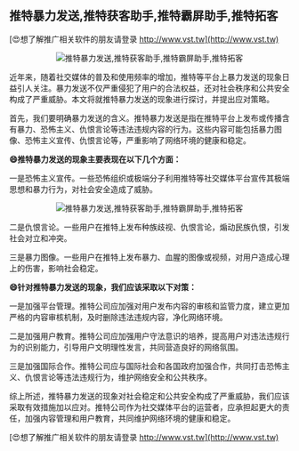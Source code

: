## **推特暴力发送,推特获客助手,推特霸屏助手,推特拓客**

[😍想了解推广相关软件的朋友请登录 http://www.vst.tw](http://www.vst.tw)

 <center><img src="https://vst.tw/MP4/tuiguang/png/1.png" alt="推特暴力发送,推特获客助手,推特霸屏助手,推特拓客"></center>

近年来，随着社交媒体的普及和使用频率的增加，推特等平台上暴力发送的现象日益引人关注。暴力发送不仅严重侵犯了用户的合法权益，还对社会秩序和公共安全构成了严重威胁。本文将就推特暴力发送的现象进行探讨，并提出应对策略。

首先，我们要明确暴力发送的含义。推特暴力发送是指在推特平台上发布或传播含有暴力、恐怖主义、仇恨言论等违法违规内容的行为。这些内容可能包括暴力图像、恐怖主义宣传、仇恨言论等，严重影响了网络环境的健康和稳定。

**😄推特暴力发送的现象主要表现在以下几个方面：**

一是恐怖主义宣传。一些恐怖组织或极端分子利用推特等社交媒体平台宣传其极端思想和暴力行为，对社会安全造成了威胁。

 <center><img src="https://vst.tw/MP4/tuiguang/png/8.png" alt="推特暴力发送,推特获客助手,推特霸屏助手,推特拓客"></center>

二是仇恨言论。一些用户在推特上发布种族歧视、仇恨言论，煽动民族仇恨，引发社会对立和冲突。

三是暴力图像。一些用户在推特上发布暴力、血腥的图像或视频，对用户造成心理上的伤害，影响社会稳定。

**😄针对推特暴力发送的现象，我们应该采取以下对策：**

一是加强平台管理。推特公司应加强对用户发布内容的审核和监管力度，建立更加严格的内容审核机制，及时删除违法违规内容，净化网络环境。

二是加强用户教育。推特公司应加强用户守法意识的培养，提高用户对违法违规行为的识别能力，引导用户文明理性发言，共同营造良好的网络氛围。

三是加强国际合作。推特公司应与国际社会和各国政府加强合作，共同打击恐怖主义、仇恨言论等违法违规行为，维护网络安全和公共秩序。

综上所述，推特暴力发送的现象对社会稳定和公共安全构成了严重威胁，我们应该采取有效措施加以应对。推特公司作为社交媒体平台的运营者，应承担起更大的责任，加强内容管理和用户教育，共同维护网络环境的健康和稳定。

[😍想了解推广相关软件的朋友请登录 http://www.vst.tw](http://www.vst.tw)



